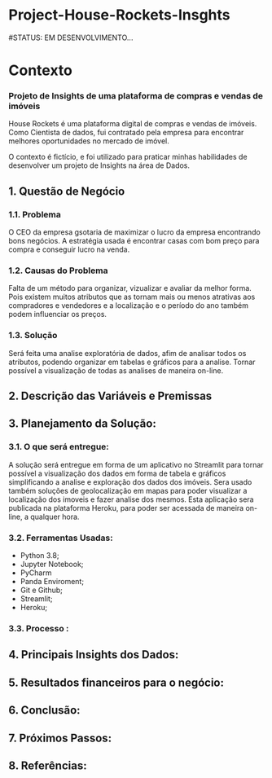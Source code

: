 # Project-House-Rockets-Insghts
#STATUS: EM DESENVOLVIMENTO...

# Contexto 
### Projeto de Insights de uma plataforma de compras e vendas de imóveis

House Rockets é uma plataforma digital de compras e vendas de imóveis.
Como Cientista de dados, fui contratado pela empresa para encontrar melhores oportunidades no mercado de imóvel. 

O contexto é fictício, e foi utilizado para praticar minhas habilidades de desenvolver um projeto de Insights na área de Dados. 


## 1. Questão de Negócio

### 1.1. Problema 

O CEO da empresa gsotaria de maximizar o lucro da empresa encontrando bons negócios. A estratégia usada é encontrar casas com bom preço para compra e conseguir lucro na venda. 

### 1.2. Causas do Problema

Falta de um método para organizar, vizualizar e avaliar da melhor forma. Pois existem muitos atributos que as tornam mais ou menos atrativas aos compradores e vendedores e a localização e o período do ano também podem influenciar os preços. 

### 1.3. Solução 
Será feita uma analise exploratória de dados, afim de analisar todos os atributos, podendo organizar em tabelas e gráficos para a analise. Tornar possível a visualização de todas as analises de maneira on-line. 


## 2. Descrição das Variáveis e Premissas

## 3. Planejamento da Solução:

### 3.1. O que será entregue:
A solução será entregue em forma de um aplicativo no Streamlit para tornar possível a visualização dos dados em forma de tabela e gráficos simplificando a analise e exploração dos dados dos imóveis.
Sera usado também soluções de geolocalização em mapas para poder visualizar a localização dos imoveis e fazer analise dos mesmos.
Esta aplicação sera publicada na plataforma Heroku, para poder ser acessada de maneira on-line, a qualquer hora. 

### 3.2. Ferramentas Usadas:

- Python 3.8;
- Jupyter Notebook;
- PyCharm
- Panda Enviroment;
- Git e Github;
- Streamlit;
- Heroku;


### 3.3. Processo :

## 4. Principais Insights dos Dados:

## 5. Resultados financeiros para o negócio:

## 6. Conclusão:

## 7. Próximos Passos:

## 8. Referências:
